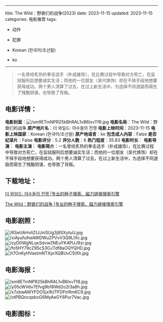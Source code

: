 
---
title: The Wild：野兽们的战争(2023)
date: 2023-11-15
updated: 2023-11-15
categories: 电影推荐
tags:
- 动作
- 犯罪

- Korean (한국어/조선말)
- ko
---


> 一名曾经炙热的拳击选手（朴成雄饰），在比赛过程中导致对方死亡，在监狱服刑后想要诚实生活；而他的一位朋友（吴代焕饰）却在不择手段地想要获得成功。两个男人清算了过去，在过上新生活中，为选择不同道路而萌生了残酷阴谋，也导致了背叛。

## **电影详情**：

**电影封面**：<img src="https://image.tmdb.org/t/p/w200/sm9ETmNPR25kBhRAL1vB6IxvTf8.jpg" alt="/sm9ETmNPR25kBhRAL1vB6IxvTf8.jpg" title="/sm9ETmNPR25kBhRAL1vB6IxvTf8.jpg">
**电影名称**：The Wild：野兽们的战争
**原产地片名**：더 와일드: 야수들의 전쟁
**电影上映时间**：2023-11-15
**电影上映国家**：Korean (한국어/조선말)
**原产地语言**：ko
**包含成人内容**：False
**是否纪录片**：False
**电影评分**：5.2
**评分人数**：6
**热门程度**：35.83
**电影时长**：
**电影导演**：
**电影主演**：
**电影简介**：一名曾经炙热的拳击选手（朴成雄饰），在比赛过程中导致对方死亡，在监狱服刑后想要诚实生活；而他的一位朋友（吴代焕饰）却在不择手段地想要获得成功。两个男人清算了过去，在过上新生活中，为选择不同道路而萌生了残酷阴谋，也导致了背叛。

## **下载地址**：
[더 와일드: 야수들의 전쟁 |专业的种子搜索、磁力链接搜索引擎](https://movie.amd794.com:2083/?search=%EB%8D%94%20%EC%99%80%EC%9D%BC%EB%93%9C%3A%20%EC%95%BC%EC%88%98%EB%93%A4%EC%9D%98%20%EC%A0%84%EC%9F%81&ordering=&mode=match_phrase&page_size=10&page=1)

[The Wild：野兽们的战争 |专业的种子搜索、磁力链接搜索引擎](https://movie.amd794.com:2083/?search=The%20Wild%EF%BC%9A%E9%87%8E%E5%85%BD%E4%BB%AC%E7%9A%84%E6%88%98%E4%BA%89&ordering=&mode=match_phrase&page_size=10&page=1)
 

## **电影剧照**：
<img src="https://image.tmdb.org/t/p/original/6SeUAHvliZtJJnISUg3j9SXytuU.jpg" alt="/6SeUAHvliZtJJnISUg3j9SXytuU.jpg" title="/6SeUAHvliZtJJnISUg3j9SXytuU.jpg"><img src="https://image.tmdb.org/t/p/original/xiAyufulheAWDWuZPVvV3Q9LIXc.jpg" alt="/xiAyufulheAWDWuZPVvV3Q9LIXc.jpg" title="/xiAyufulheAWDWuZPVvV3Q9LIXc.jpg"><img src="https://image.tmdb.org/t/p/original/zyD0WgNLqxSdvwZNEuYK4PUJ9zr.jpg" alt="/zyD0WgNLqxSdvwZNEuYK4PUJ9zr.jpg" title="/zyD0WgNLqxSdvwZNEuYK4PUJ9zr.jpg"><img src="https://image.tmdb.org/t/p/original/fo5HY79cZ95cS3OJTdf8aOQYQHD.jpg" alt="/fo5HY79cZ95cS3OJTdf8aOQYQHD.jpg" title="/fo5HY79cZ95cS3OJTdf8aOQYQHD.jpg"><img src="https://image.tmdb.org/t/p/original/t7OnKyHVastmNTXprXQBUvC5lXh.jpg" alt="/t7OnKyHVastmNTXprXQBUvC5lXh.jpg" title="/t7OnKyHVastmNTXprXQBUvC5lXh.jpg">

## **电影海报**：
<img src="https://image.tmdb.org/t/p/original/sm9ETmNPR25kBhRAL1vB6IxvTf8.jpg" alt="/sm9ETmNPR25kBhRAL1vB6IxvTf8.jpg" title="/sm9ETmNPR25kBhRAL1vB6IxvTf8.jpg"><img src="https://image.tmdb.org/t/p/original/y05cWVdv7Efvg9b18Wd2o2t3a8h.jpg" alt="/y05cWVdv7Efvg9b18Wd2o2t3a8h.jpg" title="/y05cWVdv7Efvg9b18Wd2o2t3a8h.jpg"><img src="https://image.tmdb.org/t/p/original/x7xbwAWYFDO5jx9UTFDFtrRmKC9.jpg" alt="/x7xbwAWYFDO5jx9UTFDFtrRmKC9.jpg" title="/x7xbwAWYFDO5jx9UTFDFtrRmKC9.jpg"><img src="https://image.tmdb.org/t/p/original/otPBQncqsboG6MyAeGY8Pur7Vac.jpg" alt="/otPBQncqsboG6MyAeGY8Pur7Vac.jpg" title="/otPBQncqsboG6MyAeGY8Pur7Vac.jpg">

## **电影图标**：

